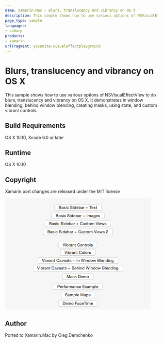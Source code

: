 ```yaml
---
name: Xamarin.Mac - Blurs, translucency and vibrancy on OS X
description: This sample shows how to use various options of NSVisualEffectView to do blurs, translucency and vibrancy on OS X. It demonstrates in window...
page_type: sample
languages:
- csharp
products:
- xamarin
urlFragment: yosemite-visualeffectplayground
---
```

# Blurs, translucency and vibrancy on OS X

This sample shows how to use various options of NSVisualEffectView to do blurs, translucency and vibrancy on OS X. It demonstrates in window blending, behind window blending, creating masks, using state, and custom vibrant controls.

## Build Requirements

OS X 10.10, Xcode 6.0 or later

## Runtime
OS X 10.10

## Copyright

Xamarin port changes are released under the MIT license

![Blurs, translucency and vibrancy on OS X application screenshot](Screenshots/1.png "Blurs, translucency and vibrancy on OS X application screenshot")

## Author

Ported to Xamarin.Mac by Oleg Demchenko
